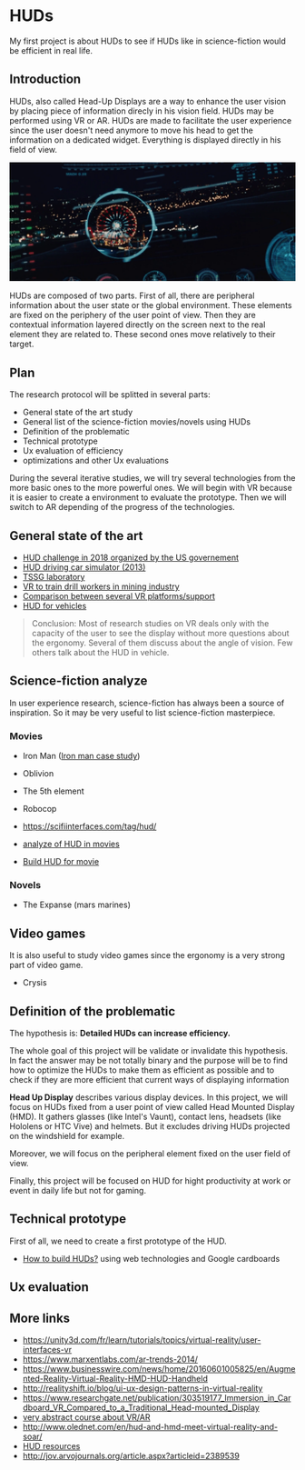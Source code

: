 # HUDs

My first project is about HUDs to see if HUDs like in science-fiction would be efficient in real life.

## Introduction

HUDs, also called Head-Up Displays are a way to enhance the user vision by placing piece of information
direcly in his vision field. HUDs may be performed using VR or AR. HUDs are made to facilitate the user
experience since the user doesn't need anymore to move his head to get the information on a dedicated
widget. Everything is displayed directly in his field of view.

![hud](assets/hud.png)

HUDs are composed of two parts. First of all, there are peripheral information about
the user state or the global environment. These elements are fixed on the periphery of the user
point of view. Then they are contextual information layered directly on the screen next to the
real element they are related to. These second ones move relatively to their target.

## Plan

The research protocol will be splitted in several parts:

* General state of the art study
* General list of the science-fiction movies/novels using HUDs
* Definition of the problematic
* Technical prototype
* Ux evaluation of efficiency
* optimizations and other Ux evaluations

During the several iterative studies, we will try several technologies from the more basic ones to
the more powerful ones. We will begin with VR because it is easier to create a
environment to evaluate the prototype. Then we will switch to AR depending of the progress of the
technologies.

## General state of the art

* [HUD challenge in 2018 organized by the US governement](https://www.nist.gov/ctl/pscr/funding-opportunities/prizes-challenges/2018-virtual-reality-heads-display-navigation)
* [HUD driving car simulator (2013)](https://www.gcu.ac.uk/media/gcalwebv2/business/Virtual%20Driving%20Simulator.pdf)
* [TSSG laboratory](https://www.tssg.org/research/units/ar-vr/arvr-research-themes/)
* [VR to train drill workers in mining industry](https://www.sciencedirect.com/science/article/pii/S2095268617303439)
* [Comparison between several VR platforms/support](http://www.indjst.org/index.php/indjst/article/viewFile/97234/71205)
* [HUD for vehicles](https://www.researchgate.net/publication/262635892_Human_Machine_Interface_for_Prototype_Head_Up_Display_Comparative_study_between_2D_and_VR_Simulation_Results)

> Conclusion: Most of research studies on VR deals only with the capacity of the user to see the display
without more questions about the ergonomy. Several of them discuss about the angle of vision. Few others
talk about the HUD in vehicle.

## Science-fiction analyze

In user experience research, science-fiction has always been a source of inspiration. So it may be
very useful to list science-fiction masterpiece.

### Movies

* Iron Man ([Iron man case study](https://scifiinterfaces.com/2015/07/01/iron-man-hud-a-breakdown/))
* Oblivion
* The 5th element
* Robocop
* https://scifiinterfaces.com/tag/hud/

* [analyze of HUD in movies](https://www.hudsandguis.com/)
* [Build HUD for movie](http://jayse.tv/v2/?portfolio=hud)

### Novels

* The Expanse (mars marines)

## Video games

It is also useful to study video games since the ergonomy is a very strong part of video game.

* Crysis

## Definition of the problematic

The hypothesis is: **Detailed HUDs can increase efficiency.**

The whole goal of this project will be validate or invalidate this hypothesis. In fact the answer
may be not totally binary and the purpose will be to find how to optimize the HUDs to make them as
efficient as possible and to check if they are more efficient that current ways of displaying information

**Head Up Display** describes various display devices.
In this project, we will focus on HUDs fixed from a user point of view called Head Mounted Display (HMD).
It gathers glasses (like Intel's Vaunt), contact lens, headsets (like Hololens or HTC Vive) and
helmets. But it excludes driving HUDs projected on the windshield for example.

Moreover, we will focus on the peripheral element fixed on the user field of view.

Finally, this project will be focused on HUD for hight productivity at work or event in daily life but not for
gaming.

## Technical prototype

First of all, we need to create a first prototype of the HUD.

* [How to build HUDs?](01-how-to-build-huds.md) using web technologies and Google cardboards


## Ux evaluation


## More links

* https://unity3d.com/fr/learn/tutorials/topics/virtual-reality/user-interfaces-vr
* https://www.marxentlabs.com/ar-trends-2014/
* https://www.businesswire.com/news/home/20160601005825/en/Augmented-Reality-Virtual-Reality-HMD-HUD-Handheld
* http://realityshift.io/blog/ui-ux-design-patterns-in-virtual-reality
* https://www.researchgate.net/publication/303519177_Immersion_in_Cardboard_VR_Compared_to_a_Traditional_Head-mounted_Display
* [very abstract course about VR/AR](https://medium.com/@michaelnaimark/vr-ar-fundamentals-prologue-b7aa3d119087)
* http://www.olednet.com/en/hud-and-hmd-meet-virtual-reality-and-soar/
* [HUD resources](https://www.rocketstock.com/video-packs/interface-hud-video-elements/?utm_source=premiumbeat&utm_campaign=2017-premiumbeat-video&utm_medium=video&utm_content=under-post-interface)
* http://jov.arvojournals.org/article.aspx?articleid=2389539

